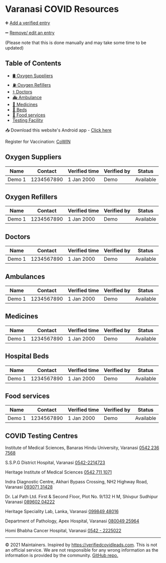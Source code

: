#  Varanasi COVID Resources

➕ [Add a verified entry](https://docs.google.com/forms/d/e/1FAIpQLScW1oCFZDbRfhKCIzy48avDZvru0cTSd_p55auwy_C0JAxDrQ/viewform)

➖ [Remove/ edit an entry](https://docs.google.com/forms/d/e/1FAIpQLScq4Now5RAOUciTcjDaaqkFT5XwVDDhYvacTmzcJZnSIV4gTQ/viewform)

(Please note that this is done manually and may take some time to be updated)

## Table of Contents
 - [🛢️ Oxygen Suppliers](#supply)
 - [⛽ Oxygen Refillers](#refill)
 - [⚕️ Doctors](#doctors)
 - [🚑 Ambulance](#ambulance)
 - [💊 Medicines](#medicines)
 - [🏥 Beds](#beds)
 - [🍲 Food services](#food)
 - [Testing Facility](#testing)

📥 Download this website's Android app - [Click here](https://drive.google.com/file/d/1km7AkxKUsPUJdTiAq5YH7Ku1iB5TYpRV/view?usp=sharing)

Register for Vaccination: [CoWIN](https://www.cowin.gov.in/home)



<div id='supply' />

## Oxygen Suppliers

|**Name** |**Contact**  |**Verified time**  |**Verified by**| **Status** |
|---      |---          |---|---|---|
|Demo 1   |1234567890   |1 Jan 2000         |Demo           |Available   |

<div id='refill' />

## Oxygen Refillers

|**Name** |**Contact**  |**Verified time**  |**Verified by**| **Status** |
|---      |---          |---|---|---|
|Demo 1   |1234567890   |1 Jan 2000         |Demo           |Available   |

<div id='doctors' />

## Doctors

|**Name** |**Contact**  |**Verified time**  |**Verified by**| **Status** |
|---      |---          |---|---|---|
|Demo 1   |1234567890   |1 Jan 2000         |Demo           |Available   |

<div id='ambulance' />

## Ambulances

|**Name** |**Contact**  |**Verified time**  |**Verified by**| **Status** |
|---      |---          |---|---|---|
|Demo 1   |1234567890   |1 Jan 2000         |Demo           |Available   |

<div id='medicines' />

## Medicines

|**Name** |**Contact**  |**Verified time**  |**Verified by**| **Status** |
|---      |---          |---|---|---|
|Demo 1   |1234567890   |1 Jan 2000         |Demo           |Available   |

<div id='beds' />

## Hospital Beds

|**Name** |**Contact**  |**Verified time**  |**Verified by**| **Status** |
|---      |---          |---|---|---|
|Demo 1   |1234567890   |1 Jan 2000         |Demo           |Available   |

<div id='food' />

## Food services

|**Name** |**Contact**  |**Verified time**  |**Verified by**| **Status** |
|---      |---          |---|---|---|
|Demo 1   |1234567890   |1 Jan 2000         |Demo           |Available   |

<div id='testing' />

## COVID Testing Centres

Institute of Medical Sciences, Banaras Hindu University, Varanasi [0542 236 7568](tel:05422367568)

S.S.P.G District Hospital, Varanasi [0542-2214723](tel:05422214723)

Heritage  Institute  of  Medical  Sciences [0542 711 1071](tel:05427111071)

Indra   Diagnostic   Centre,   Akhari   Bypass Crossing, NH2 Highway Road, Varanasi [093071 31428](tel:09307131428)

Dr. Lal Path Ltd. First & Second Floor, Plot No. 9/132 H M, Shivpur Sudhipur Varanasi [089602 04222](tel:08960204222)

Heritage Speciality Lab, Lanka, Varanasi [099849 48016](tel:09984948016)

Department  of  Pathology,  Apex  Hospital, Varanasi [080049 25964](tel:08004925964)

Homi Bhabha Cancer Hospital, Varanasi [0542 - 2225022](tel:05422225022)

---

© 2021 Maintainers. Inspired by <https://verifiedcovidleads.com>. This is not an official service. We are not responsible for any wrong information as the information is provided by the community. [GitHub repo.](https://github.com/varanasicovidresources/varanasicovidresources.github.io)
